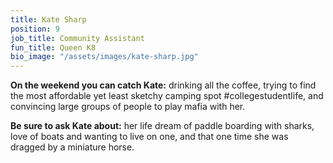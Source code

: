 ```yaml
---
title: Kate Sharp
position: 9
job_title: Community Assistant
fun_title: Queen K8
bio_image: "/assets/images/kate-sharp.jpg"
---
```


**On the weekend you can catch Kate:** drinking all the coffee, trying to find the most affordable yet least sketchy camping spot #collegestudentlife, and convincing large groups of people to play mafia with her.

**Be sure to ask Kate about:** her life dream of paddle boarding with sharks, love of boats and wanting to live on one, and that one time she was dragged by a miniature horse.
